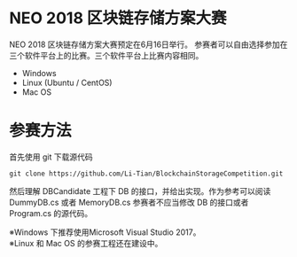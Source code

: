 # NEO 2018 区块链存储方案大赛
NEO 2018 区块链存储方案大赛预定在6月16日举行。
参赛者可以自由选择参加在三个软件平台上的比赛。三个软件平台上比赛内容相同。

* Windows
* Linux (Ubuntu / CentOS)
* Mac OS

# 参赛方法
首先使用 git 下载源代码

    git clone https://github.com/Li-Tian/BlockchainStorageCompetition.git
    
然后理解 DBCandidate 工程下 DB 的接口，并给出实现。作为参考可以阅读 DummyDB.cs 或者 MemoryDB.cs
参赛者不应当修改 DB 的接口或者 Program.cs 的源代码。

※Windows 下推荐使用Microsoft Visual Studio 2017。<BR>
※Linux 和 Mac OS 的参赛工程还在建设中。
